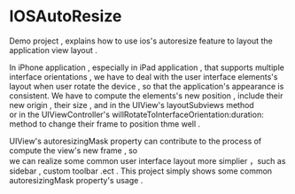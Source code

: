 IOSAutoResize
=============
Demo project , explains how to use ios's autoresize feature to layout the application view layout .   

In iPhone application , especially in iPad application , that supports multiple interface orientations , we have to deal with the user interface elements's layout when user rotate the device , so that the application's appearance is consistent.
We have to compute the elements's new position , include their new origin , their size , and in the UIView's layoutSubviews method  
or in the UIViewController's willRotateToInterfaceOrientation:duration: method to change their frame to position thme well .   

UIView's autoresizingMask property can contribute to the process of compute the view's new frame , so  
we can realize some common user interface layout more simplier ，such as sidebar , custom toolbar .ect .
This project simply shows some common autoresizingMask property's usage .
